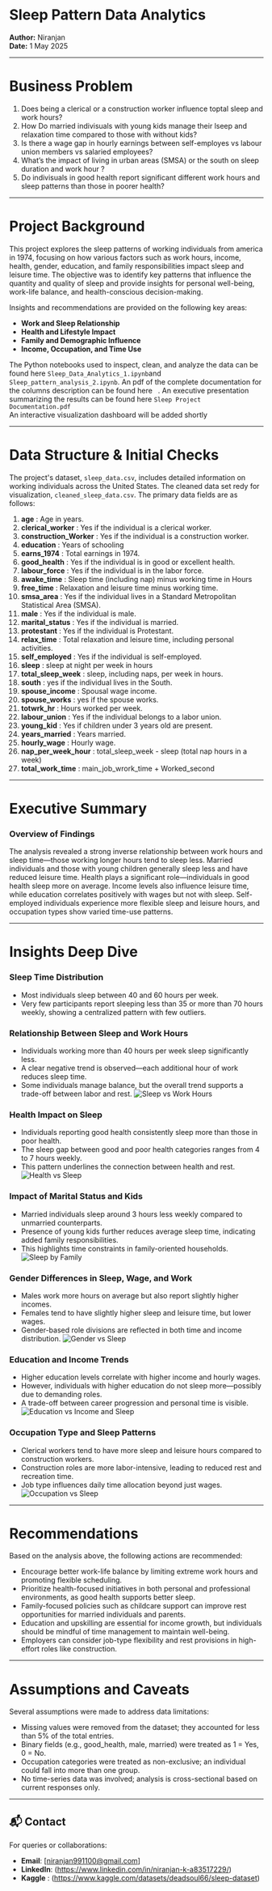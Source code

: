 # **Sleep Pattern Data Analytics**

**Author:** Niranjan  
**Date:** 1 May 2025

---
# Business Problem
1.	Does being a clerical or a construction worker influence toptal sleep and work hours?
2.	How Do married indivisuals with young kids manage their lseep and relaxation time compared to those with without kids?
3.	Is there a wage gap in hourly earnings between self-employes vs labour union members vs salaried employees?
4.	What’s the impact of living in urban areas (SMSA) or the south on sleep duration and work hour ?
5.	Do indivisuals in good health report significant different work hours and sleep patterns than those in poorer health?

 ---

# Project Background

This project explores the sleep patterns of working individuals from america in 1974, focusing on how various factors such as work hours, income, health, gender, education, and family responsibilities impact sleep and leisure time. The objective was to identify key patterns that influence the quantity and quality of sleep and provide insights for personal well-being, work-life balance, and health-conscious decision-making.

Insights and recommendations are provided on the following key areas:


- **Work and Sleep Relationship**
- **Health and Lifestyle Impact**
- **Family and Demographic Influence**
- **Income, Occupation, and Time Use**

The Python notebooks used to inspect, clean, and analyze the data can be found here `Sleep_Data_Analytics_1.ipynb`and `Sleep_pattern_analysis_2.ipynb`.
An pdf of the complete documentation for the columns description can be found here ` `.
An executive presentation summarizing the results can be found here `Sleep Project Documentation.pdf`  
An interactive visualization dashboard will be added shortly 

---

# Data Structure & Initial Checks

The project's dataset, `sleep_data.csv`, includes detailed information on working individuals across the United States.
The cleaned data set redy for visualization, `cleaned_sleep_data.csv`.
The primary data fields are as follows:

1.	**age**                           : Age in years.
2.	**clerical_worker**               : Yes if the individual is a clerical worker.
3.	**construction_Worker**           : Yes if the individual is a construction worker.
4.	**education**                     : Years of schooling
5.	**earns_1974**                    : Total earnings in 1974.
6.	**good_health**            : Yes if the individual is in good or excellent health.
7.	**labour_force**          : Yes if the individual is in the labor force.
8.	**awake_time**         : Sleep time (including nap) minus working time in Hours
9.	**free_time**              : Relaxation and leisure time minus working time.
10.	**smsa_area**             : Yes if the individual lives in a Standard Metropolitan Statistical Area (SMSA).
11.	**male**                            : Yes if the individual is male.
12.	**marital_status**        : Yes if the individual is married.
13.	**protestant**                : Yes if the individual is Protestant.
14.	**relax_time**            : Total relaxation and leisure time, including personal activities.
15.	**self_employed**                : Yes if the individual is self-employed.
16.	**sleep**                       : sleep at night per week in hours
17.	**total_sleep_week**          : sleep, including naps, per week in hours.
18.	**south**                        : yes if the individual lives in the South.
19.	**spouse_income**         : Spousal wage income.
20.	**spouse_works**                 : yes if the spouse works.
21.	**totwrk_hr**             : Hours worked per week.
22.	**labour_union**          : Yes if the individual belongs to a labor union.
23.	**young_kid**                 : Yes if children under 3 years old are present.
24.	**years_married**        : Years married.
25.	**hourly_wage**                : Hourly wage.
26.	**nap_per_week_hour** : total_sleep_week  -  sleep (total nap hours in a week)
27.	**total_work_time**         : main_job_wrork_time + Worked_second 


---

# Executive Summary

### Overview of Findings

The analysis revealed a strong inverse relationship between work hours and sleep time—those working longer hours tend to sleep less. Married individuals and those with young children generally sleep less and have reduced leisure time. Health plays a significant role—individuals in good health sleep more on average. Income levels also influence leisure time, while education correlates positively with wages but not with sleep. Self-employed individuals experience more flexible sleep and leisure hours, and occupation types show varied time-use patterns.

---

# Insights Deep Dive

### Sleep Time Distribution

* Most individuals sleep between 40 and 60 hours per week.
* Very few participants report sleeping less than 35 or more than 70 hours weekly, showing a centralized pattern with few outliers.

### Relationship Between Sleep and Work Hours

* Individuals working more than 40 hours per week sleep significantly less.
* A clear negative trend is observed—each additional hour of work reduces sleep time.
* Some individuals manage balance, but the overall trend supports a trade-off between labor and rest.
![Sleep vs Work Hours](images/Sleep_vs_WorkHours.png)

### Health Impact on Sleep

* Individuals reporting good health consistently sleep more than those in poor health.
* The sleep gap between good and poor health categories ranges from 4 to 7 hours weekly.
* This pattern underlines the connection between health and rest.
![Health vs Sleep](images/Sleep_by_Health_Status.png)

### Impact of Marital Status and Kids

* Married individuals sleep around 3 hours less weekly compared to unmarried counterparts.
* Presence of young kids further reduces average sleep time, indicating added family responsibilities.
* This highlights time constraints in family-oriented households.
![Sleep by Family](images/Sleep_by_Married_and_Kids.png)

### Gender Differences in Sleep, Wage, and Work

* Males work more hours on average but also report slightly higher incomes.
* Females tend to have slightly higher sleep and leisure time, but lower wages.
* Gender-based role divisions are reflected in both time and income distribution.
![Gender vs Sleep](images/Gender_vs_Sleep_Wage_Work.png)

### Education and Income Trends

* Higher education levels correlate with higher income and hourly wages.
* However, individuals with higher education do not sleep more—possibly due to demanding roles.
* A trade-off between career progression and personal time is visible.
![Education vs Income and Sleep](images/Education_vs_Income_Sleep.png)

### Occupation Type and Sleep Patterns

* Clerical workers tend to have more sleep and leisure hours compared to construction workers.
* Construction roles are more labor-intensive, leading to reduced rest and recreation time.
* Job type influences daily time allocation beyond just wages.
![Occupation vs Sleep](images/Sleep_by_Occupation_Type.png)

---

# Recommendations

Based on the analysis above, the following actions are recommended:

* Encourage better work-life balance by limiting extreme work hours and promoting flexible scheduling.
* Prioritize health-focused initiatives in both personal and professional environments, as good health supports better sleep.
* Family-focused policies such as childcare support can improve rest opportunities for married individuals and parents.
* Education and upskilling are essential for income growth, but individuals should be mindful of time management to maintain well-being.
* Employers can consider job-type flexibility and rest provisions in high-effort roles like construction.

---

# Assumptions and Caveats

Several assumptions were made to address data limitations:

* Missing values were removed from the dataset; they accounted for less than 5% of the total entries.
* Binary fields (e.g., good_health, male, married) were treated as 1 = Yes, 0 = No.
* Occupation categories were treated as non-exclusive; an individual could fall into more than one group.
* No time-series data was involved; analysis is cross-sectional based on current responses only.

---

## 📬 Contact
For queries or collaborations:
- **Email**: [niranjan991100@gmail.com]
- **LinkedIn**: (https://www.linkedin.com/in/niranjan-k-a83517229/)
- **Kaggle** : (https://www.kaggle.com/datasets/deadsoul66/sleep-dataset)
